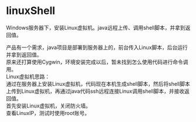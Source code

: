 # linuxShell
Windows服务器下，安装Linux虚拟机。java远程上传、调用shell脚本，并拿到返回值。<br>


产品有一个需求，java项目是部署到服务器上的，前台传入Linux脚本，后台运行并拿到返回值。<br>
原来还打算使用Cygwin，环境安装完成以后，暂未找到怎么使用代码进行命令调用。<br>
Linux虚拟机思路：<br>
通过在服务器上安装Linux虚拟机，代码现在本机生成shell脚本，然后将shell脚本上传到Linux虚拟机，再通过java代码ssh远程连接Linux调用shell脚本，并接收返回值。<br>
首先安装Linux虚拟机，关闭防火墙。<br>
查看LinuxIP，测试时使用root账号。<br>



